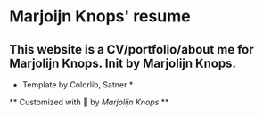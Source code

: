 # Marjoijn Knops' resume

## This website is a CV/portfolio/about me for Marjolijn Knops. Init by Marjolijn Knops.


* Template by Colorlib, Satner *

** Customized with :purple_heart: by *Marjolijn Knops* **